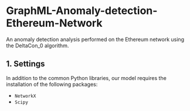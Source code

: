 # GraphML-Anomaly-detection-Ethereum-Network

An anomaly detection analysis performed on the Ethereum network using the DeltaCon_0 algorithm.

## 1.  Settings

In addition to the common Python libraries, our model requires the installation of the following packages: 
- `NetworkX`
- `Scipy`

